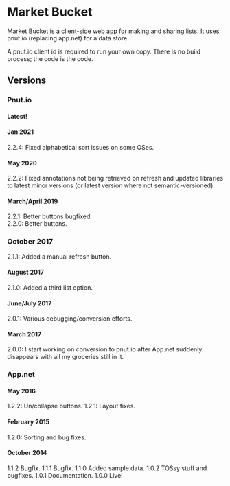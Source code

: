 # Market Bucket #

Market Bucket is a client-side web app for making and sharing lists.  It uses pnut.io (replacing app.net) for a data store.  

A pnut.io client id is required to run your own copy.  There is no build process; the code is the code.

## Versions

### Pnut.io

#### Latest!

#### Jan 2021

2.2.4: Fixed alphabetical sort issues on some OSes.

#### May 2020

2.2.2: Fixed annotations not being retrieved on refresh and updated libraries to latest minor versions (or latest version where not semantic-versioned).

#### March/April 2019

2.2.1: Better buttons bugfixed.    
2.2.0: Better buttons.

### October 2017

2.1.1: Added a manual refresh button. 

#### August 2017

2.1.0: Added a third list option.

#### June/July 2017

2.0.1: Various debugging/conversion efforts.

#### March 2017

2.0.0: I start working on conversion to pnut.io after App.net suddenly disappears with all my groceries still in it.


### App.net

#### May 2016

1.2.2: Un/collapse buttons.
1.2.1: Layout fixes.

#### February 2015

1.2.0: Sorting and bug fixes.

#### October 2014

1.1.2  Bugfix.
1.1.1  Bugfix.
1.1.0  Added sample data.
1.0.2  TOSsy stuff and bugfixes.
1.0.1  Documentation.
1.0.0  Live!

